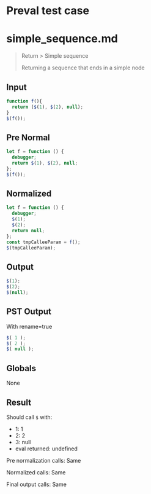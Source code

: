 # Preval test case

# simple_sequence.md

> Return > Simple sequence
>
> Returning a sequence that ends in a simple node

## Input

`````js filename=intro
function f(){ 
  return ($(1), $(2), null);
}
$(f());
`````

## Pre Normal


`````js filename=intro
let f = function () {
  debugger;
  return $(1), $(2), null;
};
$(f());
`````

## Normalized


`````js filename=intro
let f = function () {
  debugger;
  $(1);
  $(2);
  return null;
};
const tmpCalleeParam = f();
$(tmpCalleeParam);
`````

## Output


`````js filename=intro
$(1);
$(2);
$(null);
`````

## PST Output

With rename=true

`````js filename=intro
$( 1 );
$( 2 );
$( null );
`````

## Globals

None

## Result

Should call `$` with:
 - 1: 1
 - 2: 2
 - 3: null
 - eval returned: undefined

Pre normalization calls: Same

Normalized calls: Same

Final output calls: Same
